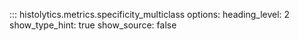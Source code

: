 ::: histolytics.metrics.specificity_multiclass
    options:
      heading_level: 2
      show_type_hint: true
      show_source: false
